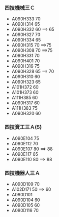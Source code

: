 ### 四技機械三Ｃ
- A090H333   70
- A090H314   65
- A090H332   60  ==> 65
- A090H327   70
- A090H334   65
- A090H315   70  ==>75
- A090H308   70  ==>75
- A090H331   70
- A090H401   70
- A090H316   75
- A090H328   65  ==> 70
- A090H310   60
- A090H323   65
- A101H372   60
- A101H373   60
- A111H385   60
- A090H317   60
- A111H383   75
- A090H320   60

### 四技資工三Ａ(5)
- A090E104  75
- A090E112  70
- A090E107  80 ==> 88
- A090E117  65
- A090E110  80  ==> 88

### 四技機器人三Ａ
- A090D109  70
- A102D171  50  ==> 60
- A090D101 
- A090D104  60
- A090D105  60
- A090D116  70
